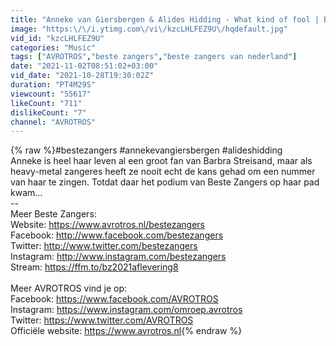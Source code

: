 ```yaml
---
title: "Anneke van Giersbergen & Alides Hidding - What kind of fool | Beste Zangers 2021"
image: "https:\/\/i.ytimg.com\/vi\/kzcLHLFEZ9U\/hqdefault.jpg"
vid_id: "kzcLHLFEZ9U"
categories: "Music"
tags: ["AVROTROS","beste zangers","beste zangers van nederland"]
date: "2021-11-02T08:51:02+03:00"
vid_date: "2021-10-28T19:30:02Z"
duration: "PT4M29S"
viewcount: "55617"
likeCount: "711"
dislikeCount: "7"
channel: "AVROTROS"
---
```

{% raw %}#bestezangers #annekevangiersbergen #alideshidding<br />Anneke is heel haar leven al een groot fan van Barbra Streisand, maar als heavy-metal zangeres heeft ze nooit echt de kans gehad om een nummer van haar te zingen. Totdat daar het podium van Beste Zangers op haar pad kwam... <br />--<br />Meer Beste Zangers:<br />Website: <a rel="nofollow" target="blank" href="https://www.avrotros.nl/bestezangers">https://www.avrotros.nl/bestezangers</a><br />Facebook: <a rel="nofollow" target="blank" href="http://www.facebook.com/bestezangers">http://www.facebook.com/bestezangers</a><br />Twitter: <a rel="nofollow" target="blank" href="http://www.twitter.com/bestezangers">http://www.twitter.com/bestezangers</a><br />Instagram: <a rel="nofollow" target="blank" href="http://www.instagram.com/bestezangers">http://www.instagram.com/bestezangers</a><br />Stream: <a rel="nofollow" target="blank" href="https://ffm.to/bz2021aflevering8">https://ffm.to/bz2021aflevering8</a><br /><br />Meer AVROTROS vind je op:<br />Facebook: <a rel="nofollow" target="blank" href="https://www.facebook.com/AVROTROS">https://www.facebook.com/AVROTROS</a><br />Instagram: <a rel="nofollow" target="blank" href="https://www.instagram.com/omroep.avrotros">https://www.instagram.com/omroep.avrotros</a><br />Twitter: <a rel="nofollow" target="blank" href="https://www.twitter.com/AVROTROS">https://www.twitter.com/AVROTROS</a><br />Officiële website: <a rel="nofollow" target="blank" href="https://www.avrotros.nl">https://www.avrotros.nl</a>{% endraw %}
